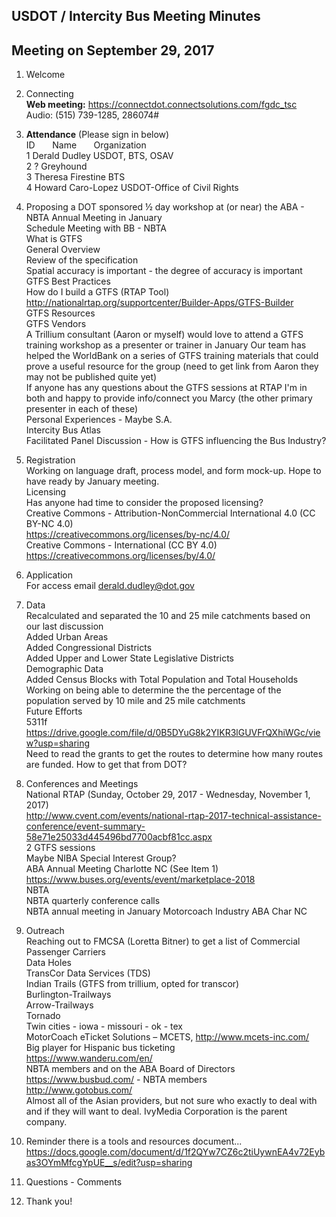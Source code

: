 ## USDOT / Intercity Bus Meeting Minutes     
## Meeting on September 29, 2017    

1. Welcome   

2. Connecting  
**Web meeting:**  https://connectdot.connectsolutions.com/fgdc_tsc   
Audio: (515) 739-1285, 286074#   

3. **Attendance** (Please sign in below)    
ID &nbsp; &nbsp; &nbsp; Name &nbsp; &nbsp; &nbsp; Organization      
1  Derald Dudley   USDOT, BTS, OSAV      
2  ?    Greyhound   
3  Theresa Firestine   BTS   
4  Howard Caro-Lopez   USDOT-Office of Civil Rights   

4. Proposing a DOT sponsored ½ day workshop at (or near) the ABA - NBTA Annual Meeting in January  
Schedule Meeting with BB - NBTA  
What is GTFS  
General Overview  
Review of the specification  
Spatial accuracy is important - the degree of accuracy is important  
GTFS Best Practices  
How do I build a GTFS (RTAP Tool)  
	http://nationalrtap.org/supportcenter/Builder-Apps/GTFS-Builder  
GTFS Resources  
GTFS Vendors  
A Trillium consultant (Aaron or myself) would love to attend a GTFS training workshop as a presenter or trainer in January
Our team has helped the WorldBank on a series of GTFS training materials that could prove a useful resource for the group (need to get link from Aaron they may not be published quite yet)  
If anyone has any questions about the GTFS sessions at RTAP I'm in both and happy to provide info/connect you Marcy (the other primary presenter in each of these)  
Personal Experiences - Maybe S.A.  
Intercity Bus Atlas  
Facilitated Panel Discussion - How is GTFS influencing the Bus Industry?  

5. Registration  
Working on language draft, process model,  and form mock-up.  Hope to have ready by January meeting.  
Licensing  
Has anyone had time to consider the proposed licensing?  
Creative Commons - Attribution-NonCommercial International 4.0 (CC BY-NC 4.0)  
https://creativecommons.org/licenses/by-nc/4.0/  
Creative Commons - International (CC BY 4.0)  
https://creativecommons.org/licenses/by/4.0/  

6. Application  
For access email derald.dudley@dot.gov   

7. Data  
Recalculated and separated the 10 and 25 mile catchments based on our last discussion  
Added Urban Areas  
Added Congressional Districts  
Added Upper and Lower State Legislative Districts  
Demographic Data  
Added Census Blocks with Total Population and Total Households  
Working on being able to determine the the percentage of the population served by 10 mile and 25 mile catchments  
Future Efforts  
5311f  
https://drive.google.com/file/d/0B5DYuG8k2YIKR3lGUVFrQXhiWGc/view?usp=sharing  
Need to read the grants to get the routes to determine how many routes are funded. How to get that from DOT?  

8. Conferences and Meetings  
National RTAP (Sunday, October 29, 2017 - Wednesday, November 1, 2017)  
http://www.cvent.com/events/national-rtap-2017-technical-assistance-conference/event-summary-58e71e25033d445496bd7700acbf81cc.aspx  
2 GTFS sessions  
Maybe NIBA Special Interest Group?  
ABA Annual Meeting Charlotte NC (See Item 1)  
https://www.buses.org/events/event/marketplace-2018  
NBTA   
NBTA quarterly conference calls  
NBTA annual meeting in January  Motorcoach Industry ABA Char NC  

9. Outreach  
Reaching out to FMCSA (Loretta Bitner) to get a list of Commercial Passenger Carriers  
Data Holes  
TransCor Data Services (TDS)  
Indian Trails (GTFS from trillium, opted for transcor)  
Burlington-Trailways  
Arrow-Trailways  
Tornado  
Twin cities - iowa - missouri - ok - tex  
MotorCoach eTicket Solutions – MCETS, http://www.mcets-inc.com/   
Big player for Hispanic bus ticketing  
https://www.wanderu.com/en/  
NBTA members and on the ABA Board of Directors  
https://www.busbud.com/ - NBTA members  
http://www.gotobus.com/  
Almost all of the Asian providers, but not sure who exactly to deal with and if they will want to deal. IvyMedia Corporation is the parent company.  

10. Reminder there is a tools and resources document...  
https://docs.google.com/document/d/1f2QYw7CZ6c2tiUywnEA4v72Eybas3OYmMfcgYpUE__s/edit?usp=sharing  

11. Questions - Comments  

12. Thank you!  

